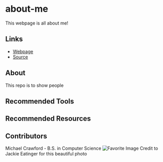 # about-me
This webpage is all about me!

## Links

- [Webpage](https://michaelcrawford35.github.io/about-me/ "About Me Webpage")
- [Source](https://github.com/michaelcrawford35/about-me "About Me Source")

## About
This repo is to show people
## Recommended Tools
## Recommended Resources
## Contributors
Michael Crawford - B.S. in Computer Science
![Favorite Image](https://images.fineartamerica.com/images/artworkimages/mediumlarge/1/kc-skyline-jackie-eatinger.jpg "KC Skyline including Union Station")
Credit to Jackie Eatinger for this beautiful photo